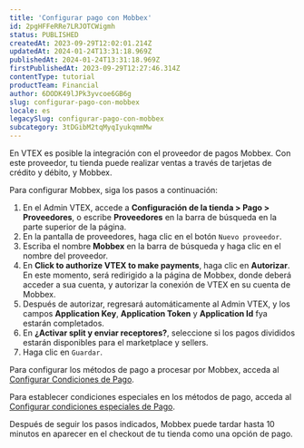 ```yaml
---
title: 'Configurar pago con Mobbex'
id: 2pgHFFeRRe7LRJOTCWigmh
status: PUBLISHED
createdAt: 2023-09-29T12:02:01.214Z
updatedAt: 2024-01-24T13:31:18.969Z
publishedAt: 2024-01-24T13:31:18.969Z
firstPublishedAt: 2023-09-29T12:27:46.314Z
contentType: tutorial
productTeam: Financial
author: 6DODK49lJPk3yvcoe6GB6g
slug: configurar-pago-con-mobbex
locale: es
legacySlug: configurar-pago-con-mobbex
subcategory: 3tDGibM2tqMyqIyukqmmMw
---
```


En VTEX es posible la integración con el proveedor de pagos Mobbex. Con este proveedor, tu tienda puede realizar ventas a través de tarjetas de crédito y débito, y Mobbex.

Para configurar Mobbex, siga los pasos a continuación:

1. En el Admin VTEX, accede a __Configuración de la tienda > Pago > Proveedores__, o escribe __Proveedores__ en la barra de búsqueda en la parte superior de la página.
2. En la pantalla de proveedores, haga clic en el botón `Nuevo proveedor`.
3. Escriba el nombre __Mobbex__ en la barra de búsqueda y haga clic en el nombre del proveedor.
4. En __Click to authorize VTEX to make payments__, haga clic en __Autorizar__. En este momento, será redirigido a la página de Mobbex, donde deberá acceder a sua cuenta, y autorizar la conexión de VTEX en su cuenta de Mobbex.
5. Después de autorizar, regresará automáticamente al Admin VTEX, y los campos __Application Key__, __Application Token__ y __Application Id__ fya estarán completados.
6. En __¿Activar split y enviar receptores?__, seleccione si los pagos divididos estarán disponibles para el marketplace y sellers.
7. Haga clic en `Guardar`.

Para configurar los métodos de pago a procesar por Mobbex, acceda al [Configurar Condiciones de Pago](https://help.vtex.com/es/tutorial/condiciones-de-pago--tutorials_455#).

Para establecer condiciones especiales en los métodos de pago, acceda al [Configurar condiciones especiales de Pago](https://help.vtex.com/es/tutorial/condiciones-especiales--tutorials_456#).

Después de seguir los pasos indicados, Mobbex puede tardar hasta 10 minutos en aparecer en el checkout de tu tienda como una opción de pago.
